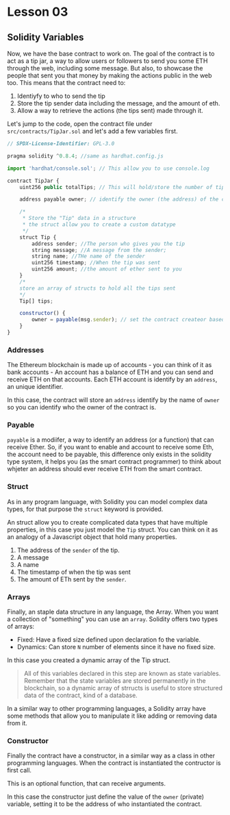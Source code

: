 # Lesson 03

## Solidity Variables

<!-- ALL-CONTRIBUTORS-BADGE:START - Do not remove or modify this section -->
<!-- ALL-CONTRIBUTORS-BADGE:END -->

Now, we have the base contract to work on. The goal of the contract is to act as a tip jar, a way to allow users or followers to send you some ETH through the web, including some message. But also, to showcase the people that sent you that money by making the actions public in the web too. This means that the contract need to:

1. Identiyfy to who to send the tip
2. Store the tip sender data including the message, and the amount of eth.
3. Allow a way to retrieve the actions (the tips sent) made through it.

Let's jump to the code, open the contract file under `src/contracts/TipJar.sol` and let's add a few variables first.

```javascript
// SPDX-License-Identifier: GPL-3.0

pragma solidity ^0.8.4; //same as hardhat.config.js

import 'hardhat/console.sol'; // This allow you to use console.log

contract TipJar {
	uint256 public totalTips; // This will hold/store the number of tips received

    address payable owner; // identify the owner (the address) of the contract

    /*
	 * Store the "Tip" data in a structure
	 * the struct allow you to create a custom datatype
	 */
	struct Tip {
		address sender; //The person who gives you the tip
		string message; //A message from the sender;
		string name; //THe name of the sender
		uint256 timestamp; //When the tip was sent
		uint256 amount; //the amount of ether sent to you
	}
	/*
    store an array of structs to hold all the tips sent
    */
	Tip[] tips;

    constructor() {
        owner = payable(msg.sender); // set the contract createor based in who instantitiated it
    }
}

```

### Addresses

The Ethereum blockchain is made up of accounts - you can think of it as bank accounts - An account has a balance of ETH and you can send and receive ETH on that accounts. Each ETH account is identify by an `address`, an unique identifier.

In this case, the contract will store an `address` identify by the name of `owner` so you can identify who the owner of the contract is.

### Payable

`payable` is a modiifer, a way to identify an address (or a function) that can receive Ether.
So, if you want to enable and account to receive some Eth, the account need to be payable, this difference only exists in the solidity type system, it helps you (as the smart contract programmer) to think about whjeter an address should ever receive ETH from the smart contract.

### Struct

As in any program language, with Solidity you can model complex data types, for that purpose the `struct` keyword is provided.

An struct allow you to create complicated data types that have multiple properties, in this case you just model the `Tip` struct. You can think on it as an analogy of a Javascript object that hold many properties.

1. The address of the `sender` of the tip.
2. A message
3. A name
4. The timestamp of when the tip was sent
5. The amount of ETh sent by the `sender`.

### Arrays

Finally, an staple data structure in any language, the Array.
When you want a collection of "something" you can use an `array`.
Solidity offers two types of arrays:

- Fixed: Have a fixed size defined upon declaration fo the variable.
- Dynamics: Can store `N` number of elements since it have no fixed size.

In this case you created a dynamic array of the Tip struct.

> All of this variables declared in this step are known as state variables.
> Remember that the state variables are stored permanently in the blockchain, so a dynamic array of strructs is useful
> to store structured data of the contract, kind of a database.

In a similar way to other programming languages, a Solidity array have some methods that allow you to manipulate it like adding or removing data from it.

### Constructor

Finally the contract have a constructor, in a similar way as a class in other programming languages. When the contract is instantiated the contructor is first call.

This is an optional function, that can receive arguments.

In this case the constructor just define the value of the `owner` (private) variable, setting it to be the address of who instantiated the contract.
